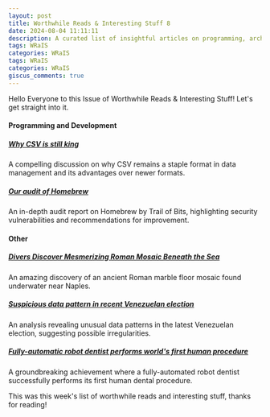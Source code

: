 ```yaml
---
layout: post
title: Worthwhile Reads & Interesting Stuff 8
date: 2024-08-04 11:11:11
description: A curated list of insightful articles on programming, archaeology, politics, and technology.
tags: WRaIS
categories: WRaIS
tags: WRaIS
categories: WRaIS
giscus_comments: true
---
```


Hello Everyone to this Issue of Worthwhile Reads & Interesting Stuff!
Let's get straight into it.

#### Programming and Development

##### [Why CSV is still king](https://konbert.com/blog/why-csv-is-still-king)

A compelling discussion on why CSV remains a staple format in data management and its advantages over newer formats.

##### [Our audit of Homebrew](https://blog.trailofbits.com/2024/07/30/our-audit-of-homebrew/)

An in-depth audit report on Homebrew by Trail of Bits, highlighting security vulnerabilities and recommendations for improvement.

#### Other

##### [Divers Discover Mesmerizing Roman Mosaic Beneath the Sea](https://www.smithsonianmag.com/smart-news/underwater-marble-floor-mosaic-discovered-off-the-coast-of-naples-180984772/)

An amazing discovery of an ancient Roman marble floor mosaic found underwater near Naples.

##### [Suspicious data pattern in recent Venezuelan election](https://statmodeling.stat.columbia.edu/2024/07/31/suspicious-data-pattern-in-recent-venezuelan-election/)

An analysis revealing unusual data patterns in the latest Venezuelan election, suggesting possible irregularities.

##### [Fully-automatic robot dentist performs world's first human procedure](https://newatlas.com/health-wellbeing/robot-dentist-world-first/)

A groundbreaking achievement where a fully-automated robot dentist successfully performs its first human dental procedure.

This was this week's list of worthwhile reads and interesting stuff, thanks for reading!
